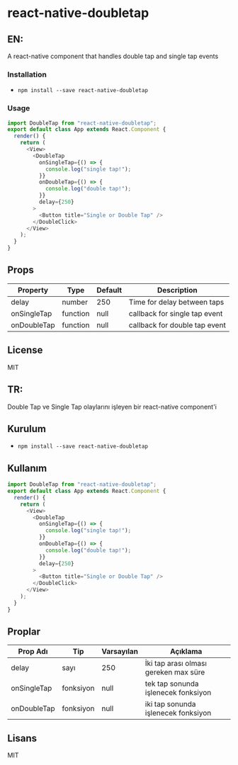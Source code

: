 # react-native-doubletap

## EN:

A react-native component that handles double tap and single tap events

### Installation

- `npm install --save react-native-doubletap`

### Usage

```js
import DoubleTap from "react-native-doubletap";
export default class App extends React.Component {
  render() {
    return (
      <View>
        <DoubleTap
          onSingleTap={() => {
            console.log("single tap!");
          }}
          onDoubleTap={() => {
            console.log("double tap!");
          }}
          delay={250}
        >
          <Button title="Single or Double Tap" />
        </DoubleClick>
      </View>
    );
  }
}
```

## Props

| Property    | Type     | Default | Description                   |
| ----------- | -------- | ------- | ----------------------------- |
| delay       | number   | 250     | Time for delay between taps   |
| onSingleTap | function | null    | callback for single tap event |
| onDoubleTap | function | null    | callback for double tap event |

## License

MIT

## TR:

Double Tap ve Single Tap olaylarını işleyen bir react-native component'i 

## Kurulum

- `npm install --save react-native-doubletap`

## Kullanım

```js
import DoubleTap from "react-native-doubletap";
export default class App extends React.Component {
  render() {
    return (
      <View>
        <DoubleTap
          onSingleTap={() => {
            console.log("single tap!");
          }}
          onDoubleTap={() => {
            console.log("double tap!");
          }}
          delay={250}
        >
          <Button title="Single or Double Tap" />
        </DoubleClick>
      </View>
    );
  }
}
```

## Proplar

| Prop Adı    | Tip       | Varsayılan | Açıklama                                |
| ----------- | --------- | ---------- | --------------------------------------- |
| delay       | sayı      | 250        | İki tap arası olması gereken max süre   |
| onSingleTap | fonksiyon | null       | tek tap sonunda işlenecek fonksiyon     |
| onDoubleTap | fonksiyon | null       | iki tap sonunda işlenecek fonksiyon     |

## Lisans

MIT